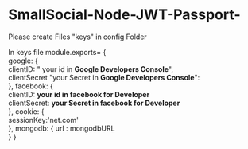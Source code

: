 # SmallSocial-Node-JWT-Passport-

Please create Files "keys" in config Folder

In keys file
module.exports= { <br/>
    google: { <br/>
        clientID: " your id in <b>Google Developers Console</b>", <br/>
    clientSecret "your Secret in <b>Google Developers Console</b>": <br/>
    },
    facebook: {<br/>
        clientID: <b>your id in facebook for Developer</b> <br/>
        clientSecret:  <b>your Secret in facebook for Developer</b> <br/>
    },
    cookie: { <br/>
        sessionKey:'net.com' <br/>
    },
    mongodb: {
        url : mongodbURL <br/>
    }
}
